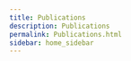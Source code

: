 ```yaml
---
title: Publications
description: Publications
permalink: Publications.html
sidebar: home_sidebar
---
```


<script src="https://bibbase.org/service/mendeley/21822643-f304-3983-9194-69f4c2fd8343/group/2f21703b-55a7-3bea-9257-2d1c2ef28431?jsonp=1"></script>



